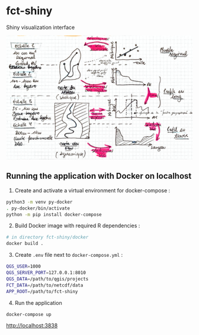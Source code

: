 # fct-shiny
Shiny visualization interface

![Interface sketchboard](doc/img/sketchboard.png)

## Running the application with Docker on localhost

1. Create and activate a virtual environment for docker-compose :

```bash
python3 -m venv py-docker
. py-docker/bin/activate
python -m pip install docker-compose
```

2. Build Docker image with required R dependencies :

```bash
# in directory fct-shiny/docker
docker build .
```

3. Create `.env` file next to `docker-compose.yml` :

```bash
QGS_USER=1000
QGS_SERVER_PORT=127.0.0.1:8010
QGS_DATA=/path/to/qgis/projects
FCT_DATA=/path/to/netcdf/data
APP_ROOT=/path/to/fct-shiny
```

4. Run the application

```bash
docker-compose up
```

[http://localhost:3838](http://localhost:3838)
